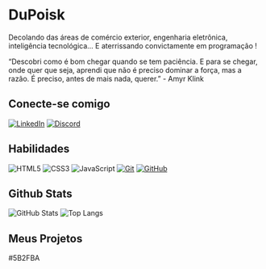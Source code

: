 # DuPoisk
<div> Decolando das áreas de comércio exterior, engenharia eletrônica, inteligência tecnológica... E aterrissando <span black>convictamente </span>em programação !


“Descobri como é bom chegar quando se tem paciência. E para se chegar, onde quer que seja, aprendi que não é preciso dominar a força, mas a razão. É preciso, antes de mais nada, querer.” - Amyr Klink </div>

## Conecte-se comigo
[![LinkedIn](https://img.shields.io/badge/LinkedIn-000?style=for-the-badge&logo=linkedin&logoColor=0E76A8)](https://www.linkedin.com/in/juliana-duarte-5a0742140/)
[![Discord](https://img.shields.io/badge/Discord-000?style=for-the-badge&logo=discord)](https://www.discord.com/in/poisk0219/)

## Habilidades
![HTML5](https://img.shields.io/badge/HTML-000?style=for-the-badge&logo=html5&logoColor=30A3DC)
![CSS3](https://img.shields.io/badge/CSS3-000?style=for-the-badge&logo=css3&logoColor=E94D5F)
![JavaScript](https://img.shields.io/badge/JavaScript-000?style=for-the-badge&logo=javascript&logoColor=30A3DC)
[![Git](https://img.shields.io/badge/Git-000?style=for-the-badge&logo=git&logoColor=E94D5F)](https://git-scm.com/doc) 
[![GitHub](https://img.shields.io/badge/GitHub-000?style=for-the-badge&logo=github&logoColor=30A3DC)](https://docs.github.com/)

## Github Stats
![GitHub Stats](https://github-readme-stats.vercel.app/api?username=DuPoisk&theme=transparent&bg_color=000&border_color=30A3DC&show_icons=true&icon_color=30A3DC&title_color=E94D5F&text_color=FFF)
![Top Langs](https://github-readme-stats-git-masterrstaa-rickstaa.vercel.app/api/top-langs/?username=DuPoisk&layout=compact&bg_color=000&border_color=30A3DC&title_color=E94D5F&text_color=FFF)
## Meus Projetos
#5B2FBA